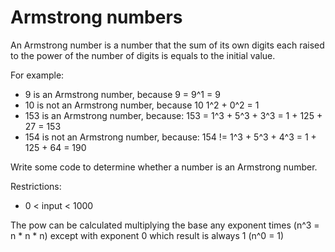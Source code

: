 # Armstrong numbers

An Armstrong number is a number that the sum of its own digits each raised to the power of the number of digits is equals to the initial value.

For example:
- 9 is an Armstrong number, because 9 = 9^1 = 9
- 10 is not an Armstrong number, because 10  1^2 + 0^2 = 1
- 153 is an Armstrong number, because: 153 = 1^3 + 5^3 + 3^3 = 1 + 125 + 27 = 153
- 154 is not an Armstrong number, because: 154 != 1^3 + 5^3 + 4^3 = 1 + 125 + 64 = 190

Write some code to determine whether a number is an Armstrong number.

Restrictions:
- 0 < input < 1000
<div class="hint">
  The pow can be calculated multiplying the base any exponent times (n^3 = n * n * n) except with exponent 0 which result is always 1 (n^0 = 1)
</div>
